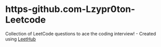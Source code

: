 # https-github.com-Lzypr0ton-Leetcode
Collection of LeetCode questions to ace the coding interview! - Created using [LeetHub](https://github.com/QasimWani/LeetHub)
